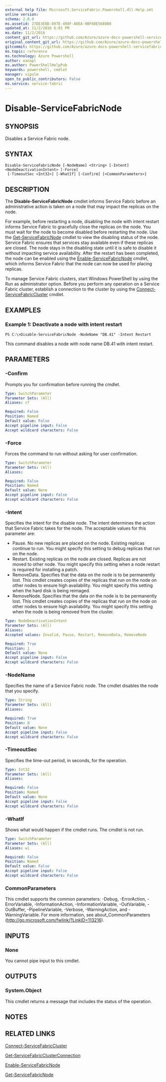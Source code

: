 ```yaml
---
external help file: Microsoft.ServiceFabric.Powershell.dll-Help.xml
online version:
schema: 2.0.0
ms.assetid: 27DE3E8D-897E-498F-A0EA-9BF60E5688B0
updated_at: 11/2/2016 6:01 PM
ms.date: 11/2/2016
content_git_url: https://github.com/Azure/azure-docs-powershell-servicefabric/blob/live/Service-Fabric-cmdlets/ServiceFabric/vlatest/Disable-ServiceFabricNode.md
original_content_git_url: https://github.com/Azure/azure-docs-powershell-servicefabric/blob/live/Service-Fabric-cmdlets/ServiceFabric/vlatest/Disable-ServiceFabricNode.md
gitcommit: https://github.com/Azure/azure-docs-powershell-servicefabric/blob/a04d7fb81ddb4ca19a8c0101c71d7745ad5e082a/Service-Fabric-cmdlets/ServiceFabric/vlatest/Disable-ServiceFabricNode.md
ms.topic: reference
ms.technology: Azure Powershell
author: oanapl
ms.author: PowerShellHelpPub
keywords: powershell, cmdlet
manager: vipulm
open_to_public_contributors: False
ms.service: service-fabric
---
```


# Disable-ServiceFabricNode

## SYNOPSIS
Disables a Service Fabric node.

## SYNTAX

```
Disable-ServiceFabricNode [-NodeName] <String> [-Intent] <NodeDeactivationIntent> [-Force]
 [-TimeoutSec <Int32>] [-WhatIf] [-Confirm] [<CommonParameters>]
```

## DESCRIPTION
The **Disable-ServiceFabricNode** cmdlet informs Service Fabric before an administrative action is taken on a node that may impact the replicas on the node.

For example, before restarting a node, disabling the node with intent restart informs Service Fabric to gracefully close the replicas on the node.
You must wait for the node to become disabled before restarting the node.
Use the [Get-ServiceFabricNode](.\Get-ServiceFabricNode.md) cmdlet to view the disabling status of the node.
Service Fabric ensures that services stay available even if these replicas are closed.
The node stays in the disabling state until it is safe to disable it without impacting service availability.
After the restart has been completed, the node can be enabled using the [Enable-ServiceFabricNode](.\Enable-ServiceFabricNode.md) cmdlet, which informs Service Fabric that the node can now be used for placing replicas.

To manage Service Fabric clusters, start Windows PowerShell by using the Run as administrator option.
Before you perform any operation on a Service Fabric cluster, establish a connection to the cluster by using the [Connect-ServiceFabricCluster](./Connect-ServiceFabricCluster.md) cmdlet.

## EXAMPLES

### Example 1: Deactivate a node with intent restart
```
PS C:\>Disable-ServiceFabricNode -NodeName "DB.41" -Intent Restart
```

This command disables a node with node name DB.41 with intent restart.

## PARAMETERS

### -Confirm
Prompts you for confirmation before running the cmdlet.

```yaml
Type: SwitchParameter
Parameter Sets: (All)
Aliases: cf

Required: False
Position: Named
Default value: False
Accept pipeline input: False
Accept wildcard characters: False
```

### -Force
Forces the command to run without asking for user confirmation.

```yaml
Type: SwitchParameter
Parameter Sets: (All)
Aliases:

Required: False
Position: Named
Default value: None
Accept pipeline input: False
Accept wildcard characters: False
```

### -Intent
Specifies the intent for the disable node.
The intent determines the action that Service Fabric takes for the node.
The acceptable values for this parameter are:

- Pause.
No new replicas are placed on the node.
Existing replicas continue to run.
You might specify this setting to debug replicas that run on the node.
- Restart.
Existing replicas on the node are closed.
Replicas are not moved to other node.
You might specify this setting when a node restart is required for installing a patch.
- RemoveData.
Specifies that the data on the node is to be permanently lost.
This cmdlet creates copies of the replicas that run on the node on other nodes to ensure high availability.
You might specify this setting when the hard disk is being reimaged.
- RemoveNode.
Specifies that the data on the node is to be permanently lost.
This cmdlet creates copies of the replicas that run on the node on other nodes to ensure high availability.
You might specify this setting when the node is being removed from the cluster.

```yaml
Type: NodeDeactivationIntent
Parameter Sets: (All)
Aliases:
Accepted values: Invalid, Pause, Restart, RemoveData, RemoveNode

Required: True
Position: 1
Default value: None
Accept pipeline input: False
Accept wildcard characters: False
```

### -NodeName
Specifies the name of a Service Fabric node.
The cmdlet disables the node that you specify.

```yaml
Type: String
Parameter Sets: (All)
Aliases:

Required: True
Position: 0
Default value: None
Accept pipeline input: False
Accept wildcard characters: False
```

### -TimeoutSec
Specifies the time-out period, in seconds, for the operation.

```yaml
Type: Int32
Parameter Sets: (All)
Aliases:

Required: False
Position: Named
Default value: None
Accept pipeline input: False
Accept wildcard characters: False
```

### -WhatIf
Shows what would happen if the cmdlet runs.
The cmdlet is not run.

```yaml
Type: SwitchParameter
Parameter Sets: (All)
Aliases: wi

Required: False
Position: Named
Default value: False
Accept pipeline input: False
Accept wildcard characters: False
```

### CommonParameters
This cmdlet supports the common parameters: -Debug, -ErrorAction, -ErrorVariable, -InformationAction, -InformationVariable, -OutVariable, -OutBuffer, -PipelineVariable, -Verbose, -WarningAction, and -WarningVariable. For more information, see about_CommonParameters (http://go.microsoft.com/fwlink/?LinkID=113216).

## INPUTS

### None
You cannot pipe input to this cmdlet.

## OUTPUTS

### System.Object
This cmdlet returns a message that includes the status of the operation.

## NOTES

## RELATED LINKS

[Connect-ServiceFabricCluster](xref:ServiceFabric/vlatest/Connect-ServiceFabricCluster.md)

[Get-ServiceFabricClusterConnection](xref:ServiceFabric/vlatest/Get-ServiceFabricClusterConnection.md)

[Enable-ServiceFabricNode](xref:ServiceFabric/vlatest/Enable-ServiceFabricNode.md)

[Get-ServiceFabricNode](xref:ServiceFabric/vlatest/Get-ServiceFabricNode.md)
